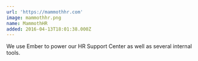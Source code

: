 ```yaml
---
url: 'https://mammothhr.com'
image: mammothhr.png
name: MammothHR
added: 2016-04-13T18:01:38.000Z
---
```

We use Ember to power our HR Support Center as well as several internal tools.